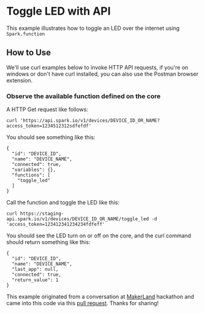 Toggle LED with API
===

This example illustrates how to toggle an LED over the internet using `Spark.function`

How to Use
---

We'll use curl examples below to invoke HTTP API requests, if you're on windows or don't have curl installed, you can
also use the Postman browser extension.

### Observe the available function defined on the core

A HTTP Get request like follows:

    curl 'https://api.spark.io/v1/devices/DEVICE_ID_OR_NAME?access_token=1234512312sdfefdf'

You should see something like this:

    {
      "id": "DEVICE_ID",
      "name": "DEVICE_NAME",
      "connected": true,
      "variables": {},
      "functions": [
        "toggle_led"
      ]
    }

Call the function and toggle the LED like this:

    curl https://staging-api.spark.io/v1/devices/DEVICE_ID_OR_NAME/toggle_led -d 'access_token=123412341234234fdfeff'

You should see the LED turn on or off on the core, and the curl command should return something like this:

    {
      "id": "DEVICE_ID",
      "name": "DEVICE_NAME",
      "last_app": null,
      "connected": true,
      "return_value": 1
    }

This example originated from a conversation at [MakerLand](makerland.org) hackathon and came into this code via this [pull request](https://github.com/spark/examples/pull/1). Thanks for sharing!
